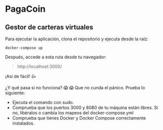 # PagaCoin
## Gestor de carteras virtuales

Para ejecutar la aplicación, clona el repositorio y ejecuta desde la raíz:

```
docker-compose up
```

Después, accede a esta ruta desde tu navegador:

> http://localhost:3000/

¡Así de fácil! :+1:

¿Y qué pasa si no funciona? :scream: :scream: Que no cunda el pánico. Prueba lo siguiente:

- Ejecuta el comando con sudo.
- Comprueba que los puertos 3000 y 8080 de tu máquina están libres. Si no, libéralos o cambia los mapeos del docker-compose.yml
- Comprueba que tienes Docker y Docker Compose correctamente instalados.


